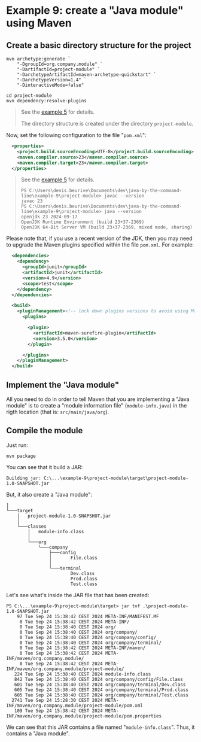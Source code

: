 # Example 9: create a "Java module" using Maven

## Create a basic directory structure for the project

	mvn archetype:generate `
	    "-DgroupId=org.company.module" `
	    "-DartifactId=project-module" `
	    "-DarchetypeArtifactId=maven-archetype-quickstart" `
	    "-DarchetypeVersion=1.4" `
	    "-DinteractiveMode=false"

	cd project-module
	mvn dependency:resolve-plugins

> See the [example 5](../example-5) for details.
>
> The directory structure is created under the directory `project-module`.

Now, set the following configuration to the file "`pom.xml`":

```xml
  <properties>
    <project.build.sourceEncoding>UTF-8</project.build.sourceEncoding>
    <maven.compiler.source>23</maven.compiler.source>
    <maven.compiler.target>23</maven.compiler.target>
  </properties>
```

> See the [example 5](../example-5) for details.
>
> ```
> PS C:\Users\denis.beurive\Documents\dev\java-by-the-command-line\example-9\project-module> javac --version
> javac 23
> PS C:\Users\denis.beurive\Documents\dev\java-by-the-command-line\example-9\project-module> java --version
> openjdk 23 2024-09-17
> OpenJDK Runtime Environment (build 23+37-2369)
> OpenJDK 64-Bit Server VM (build 23+37-2369, mixed mode, sharing)
> ```

Please note that, if you use a recent version of the JDK, then you may need to upgrade the Maven plugins specified within the file `pom.xml`. For example:

```xml
  <dependencies>
    <dependency>
      <groupId>junit</groupId>
      <artifactId>junit</artifactId>
      <version>4.9</version>
      <scope>test</scope>
    </dependency>
  </dependencies>

  <build>
    <pluginManagement><!-- lock down plugins versions to avoid using Maven defaults (may be moved to parent pom) -->
      <plugins>

        <plugin>
          <artifactId>maven-surefire-plugin</artifactId>
          <version>3.5.0</version>
        </plugin>

      </plugins>
    </pluginManagement>
  </build>
```

## Implement the "Java module"

All you need to do in order to tell Maven that you are implementing a "Java module" is to create a "module information file" (`module-info.java`) in the rigth location (that is: `src/main/java/org`).

## Compile the module

Just run:

	mvn package

You can see that it build a JAR:

	Building jar: C:\...\example-9\project-module\target\project-module-1.0-SNAPSHOT.jar

But, it also create a "Java module":

	│
	└───target
	    │   project-module-1.0-SNAPSHOT.jar
	    │
	    └───classes
	        │   module-info.class
	        │
	        └───org
	            └───company
	                ├───config
	                │       File.class
	                │
	                └───terminal
	                        Dev.class
	                        Prod.class
	                        Test.class

Let's see what's inside the JAR file that has been created:

	PS C:\...\example-9\project-module\target> jar tvf .\project-module-1.0-SNAPSHOT.jar
	    97 Tue Sep 24 15:38:42 CEST 2024 META-INF/MANIFEST.MF
	     0 Tue Sep 24 15:38:42 CEST 2024 META-INF/
	     0 Tue Sep 24 15:38:40 CEST 2024 org/
	     0 Tue Sep 24 15:38:40 CEST 2024 org/company/
	     0 Tue Sep 24 15:38:40 CEST 2024 org/company/config/
	     0 Tue Sep 24 15:38:40 CEST 2024 org/company/terminal/
	     0 Tue Sep 24 15:38:42 CEST 2024 META-INF/maven/
	     0 Tue Sep 24 15:38:42 CEST 2024 META-INF/maven/org.company.module/
	     0 Tue Sep 24 15:38:42 CEST 2024 META-INF/maven/org.company.module/project-module/
	   224 Tue Sep 24 15:38:40 CEST 2024 module-info.class
	   842 Tue Sep 24 15:38:40 CEST 2024 org/company/config/File.class
	   601 Tue Sep 24 15:38:40 CEST 2024 org/company/terminal/Dev.class
	   605 Tue Sep 24 15:38:40 CEST 2024 org/company/terminal/Prod.class
	   605 Tue Sep 24 15:38:40 CEST 2024 org/company/terminal/Test.class
	  2741 Tue Sep 24 15:28:30 CEST 2024 META-INF/maven/org.company.module/project-module/pom.xml
	   109 Tue Sep 24 15:38:42 CEST 2024 META-INF/maven/org.company.module/project-module/pom.properties

We can see that this JAR contains a file named "`module-info.class`". Thus, it contains a "Java module".



